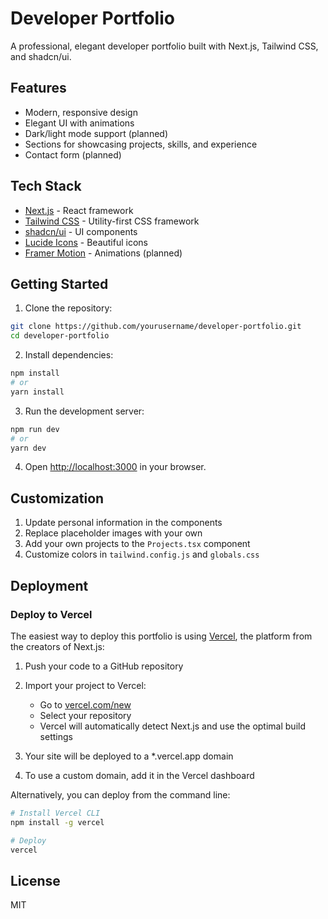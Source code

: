 # Developer Portfolio

A professional, elegant developer portfolio built with Next.js, Tailwind CSS, and shadcn/ui.

## Features

- Modern, responsive design
- Elegant UI with animations
- Dark/light mode support (planned)
- Sections for showcasing projects, skills, and experience
- Contact form (planned)

## Tech Stack

- [Next.js](https://nextjs.org/) - React framework
- [Tailwind CSS](https://tailwindcss.com/) - Utility-first CSS framework
- [shadcn/ui](https://ui.shadcn.com/) - UI components
- [Lucide Icons](https://lucide.dev/) - Beautiful icons
- [Framer Motion](https://www.framer.com/motion/) - Animations (planned)

## Getting Started

1. Clone the repository:
```bash
git clone https://github.com/yourusername/developer-portfolio.git
cd developer-portfolio
```

2. Install dependencies:
```bash
npm install
# or
yarn install
```

3. Run the development server:
```bash
npm run dev
# or
yarn dev
```

4. Open [http://localhost:3000](http://localhost:3000) in your browser.

## Customization

1. Update personal information in the components
2. Replace placeholder images with your own
3. Add your own projects to the `Projects.tsx` component
4. Customize colors in `tailwind.config.js` and `globals.css`

## Deployment

### Deploy to Vercel

The easiest way to deploy this portfolio is using [Vercel](https://vercel.com/), the platform from the creators of Next.js:

1. Push your code to a GitHub repository
2. Import your project to Vercel:
   - Go to [vercel.com/new](https://vercel.com/new)
   - Select your repository
   - Vercel will automatically detect Next.js and use the optimal build settings

3. Your site will be deployed to a *.vercel.app domain
4. To use a custom domain, add it in the Vercel dashboard

Alternatively, you can deploy from the command line:

```bash
# Install Vercel CLI
npm install -g vercel

# Deploy
vercel
```

## License

MIT 